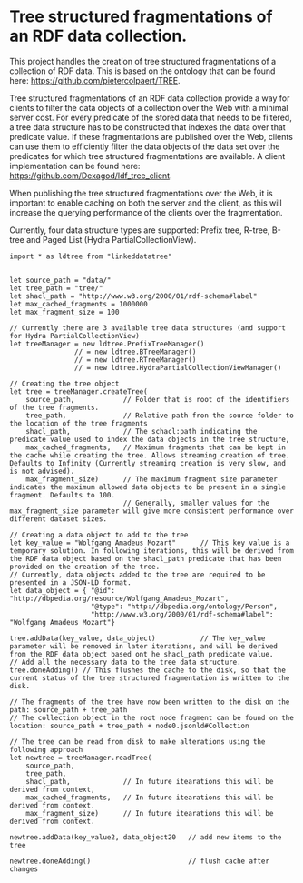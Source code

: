 # Tree structured fragmentations of an RDF data collection.
This project handles the creation of tree structured fragmentations of a collection of RDF data.
This is based on the ontology that can be found here: https://github.com/pietercolpaert/TREE.

Tree structured fragmentations of an RDF data collection provide a way for clients to filter the data objects of a collection over the Web with a minimal server cost.
For every predicate of the stored data that needs to be filtered, a tree data structure has to be constructed that indexes the data over that predicate value. 
If these fragmentations are published over the Web, clients can use them to efficiently filter the data objects of the data set over the predicates for which tree structured fragmentations are available.
A client implementation can be found here: https://github.com/Dexagod/ldf_tree_client.

When publishing the tree structured fragmentations over the Web, it is important to enable caching on both the server and the client, as this will increase the querying performance of the clients over the fragmentation.

Currently, four data structure types are supported: Prefix tree, R-tree, B-tree and Paged List (Hydra PartialCollectionView).


```
import * as ldtree from "linkeddatatree"


let source_path = "data/"
let tree_path = "tree/"
let shacl_path = "http://www.w3.org/2000/01/rdf-schema#label"
let max_cached_fragments = 1000000
let max_fragment_size = 100

// Currently there are 3 available tree data structures (and support for Hydra PartialCollectionView)
let treeManager = new ldtree.PrefixTreeManager()
                // = new ldtree.BTreeManager()
                // = new ldtree.RTreeManager()
                // = new ldtree.HydraPartialCollectionViewManager()

// Creating the tree object
let tree = treeManager.createTree(
    source_path,            // Folder that is root of the identifiers of the tree fragments.
    tree_path,              // Relative path fron the source folder to the location of the tree fragments
    shacl_path,             // The schacl:path indicating the predicate value used to index the data objects in the tree structure,
    max_cached_fragments,   // Maximum fragments that can be kept in the cache while creating the tree. Allows streaming creation of tree. Defaults to Infinity (Currently streaming creation is very slow, and is not advised).
    max_fragment_size)      // The maximum fragment size parameter indicates the maximum allowed data objects to be present in a single fragment. Defaults to 100.
                            // Generally, smaller values for the max_fragment_size parameter will give more consistent performance over different dataset sizes.

// Creating a data object to add to the tree
let key_value = "Wolfgang Amadeus Mozart"      // This key value is a temporary solution. In following iterations, this will be derived from the RDF data object based on the shacl_path predicate that has been provided on the creation of the tree.
// Currently, data objects added to the tree are required to be presented in a JSON-LD format.
let data_object = { "@id": "http://dbpedia.org/resource/Wolfgang_Amadeus_Mozart",  
                    "@type": "http://dbpedia.org/ontology/Person",
                    "http://www.w3.org/2000/01/rdf-schema#label": "Wolfgang Amadeus Mozart"}    

tree.addData(key_value, data_object)           // The key_value parameter will be removed in later iterations, and will be derived from the RDF data object based ont he shacl_path predicate value.
// Add all the necessary data to the tree data structure.
tree.doneAdding() // This flushes the cache to the disk, so that the current status of the tree structured fragmentation is written to the disk.

// The fragments of the tree have now been written to the disk on the path: source_path + tree_path
// The collection object in the root node fragment can be found on the location: source_path + tree_path + node0.jsonld#Collection

// The tree can be read from disk to make alterations using the following approach
let newtree = treeManager.readTree(
    source_path,           
    tree_path,             
    shacl_path,             // In future itearations this will be derived from context,
    max_cached_fragments,   // In future itearations this will be derived from context.
    max_fragment_size)      // In future itearations this will be derived from context.

newtree.addData(key_value2, data_object20   // add new items to the tree

newtree.doneAdding()                        // flush cache after changes
```
